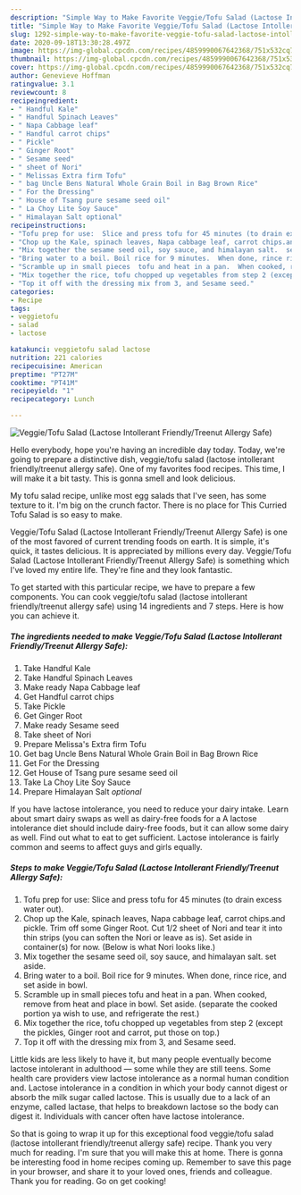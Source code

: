 ```yaml
---
description: "Simple Way to Make Favorite Veggie/Tofu Salad (Lactose Intollerant Friendly/Treenut Allergy Safe)"
title: "Simple Way to Make Favorite Veggie/Tofu Salad (Lactose Intollerant Friendly/Treenut Allergy Safe)"
slug: 1292-simple-way-to-make-favorite-veggie-tofu-salad-lactose-intollerant-friendly-treenut-allergy-safe
date: 2020-09-18T13:30:28.497Z
image: https://img-global.cpcdn.com/recipes/4859990067642368/751x532cq70/veggietofu-salad-lactose-intollerant-friendlytreenut-allergy-safe-recipe-main-photo.jpg
thumbnail: https://img-global.cpcdn.com/recipes/4859990067642368/751x532cq70/veggietofu-salad-lactose-intollerant-friendlytreenut-allergy-safe-recipe-main-photo.jpg
cover: https://img-global.cpcdn.com/recipes/4859990067642368/751x532cq70/veggietofu-salad-lactose-intollerant-friendlytreenut-allergy-safe-recipe-main-photo.jpg
author: Genevieve Hoffman
ratingvalue: 3.1
reviewcount: 8
recipeingredient:
- " Handful Kale"
- " Handful Spinach Leaves"
- " Napa Cabbage leaf"
- " Handful carrot chips"
- " Pickle"
- " Ginger Root"
- " Sesame seed"
- " sheet of Nori"
- " Melissas Extra firm Tofu"
- " bag Uncle Bens Natural Whole Grain Boil in Bag Brown Rice"
- " For the Dressing"
- " House of Tsang pure sesame seed oil"
- " La Choy Lite Soy Sauce"
- " Himalayan Salt optional"
recipeinstructions:
- "Tofu prep for use:  Slice and press tofu for 45 minutes (to drain excess water out)."
- "Chop up the Kale, spinach leaves, Napa cabbage leaf, carrot chips.and pickle.  Trim off some Ginger Root.  Cut 1/2 sheet of Nori and tear it into thin strips (you can soften the Nori or leave as is).  Set aside in container(s) for now.  (Below is what Nori looks like.)"
- "Mix together the sesame seed oil, soy sauce, and himalayan salt.  set aside."
- "Bring water to a boil. Boil rice for 9 minutes.  When done, rince rice, and set aside in bowl."
- "Scramble up in small pieces  tofu and heat in a pan.  When cooked, remove from heat and place in bowl.  Set aside.  (separate the cooked portion ya wish to use, and refrigerate the rest.)"
- "Mix together the rice, tofu chopped up vegetables from step 2 (except the pickles, Ginger root and carrot, put those on top.)"
- "Top it off with the dressing mix from 3, and Sesame seed."
categories:
- Recipe
tags:
- veggietofu
- salad
- lactose

katakunci: veggietofu salad lactose 
nutrition: 221 calories
recipecuisine: American
preptime: "PT27M"
cooktime: "PT41M"
recipeyield: "1"
recipecategory: Lunch

---
```



![Veggie/Tofu Salad (Lactose Intollerant Friendly/Treenut Allergy Safe)](https://img-global.cpcdn.com/recipes/4859990067642368/751x532cq70/veggietofu-salad-lactose-intollerant-friendlytreenut-allergy-safe-recipe-main-photo.jpg)

Hello everybody, hope you're having an incredible day today. Today, we're going to prepare a distinctive dish, veggie/tofu salad (lactose intollerant friendly/treenut allergy safe). One of my favorites food recipes. This time, I will make it a bit tasty. This is gonna smell and look delicious.

My tofu salad recipe, unlike most egg salads that I&#39;ve seen, has some texture to it. I&#39;m big on the crunch factor. There is no place for This Curried Tofu Salad is so easy to make.

Veggie/Tofu Salad (Lactose Intollerant Friendly/Treenut Allergy Safe) is one of the most favored of current trending foods on earth. It is simple, it's quick, it tastes delicious. It is appreciated by millions every day. Veggie/Tofu Salad (Lactose Intollerant Friendly/Treenut Allergy Safe) is something which I've loved my entire life. They're fine and they look fantastic.


To get started with this particular recipe, we have to prepare a few components. You can cook veggie/tofu salad (lactose intollerant friendly/treenut allergy safe) using 14 ingredients and 7 steps. Here is how you can achieve it.

<!--inarticleads1-->

##### The ingredients needed to make Veggie/Tofu Salad (Lactose Intollerant Friendly/Treenut Allergy Safe):

1. Take  Handful Kale
1. Take  Handful Spinach Leaves
1. Make ready  Napa Cabbage leaf
1. Get  Handful carrot chips
1. Take  Pickle
1. Get  Ginger Root
1. Make ready  Sesame seed
1. Take  sheet of Nori
1. Prepare  Melissa&#39;s Extra firm Tofu
1. Get  bag Uncle Bens Natural Whole Grain Boil in Bag Brown Rice
1. Get  For the Dressing
1. Get  House of Tsang pure sesame seed oil
1. Take  La Choy Lite Soy Sauce
1. Prepare  Himalayan Salt *optional*


If you have lactose intolerance, you need to reduce your dairy intake. Learn about smart dairy swaps as well as dairy-free foods for a A lactose intolerance diet should include dairy-free foods, but it can allow some dairy as well. Find out what to eat to get sufficient. Lactose intolerance is fairly common and seems to affect guys and girls equally. 

<!--inarticleads2-->

##### Steps to make Veggie/Tofu Salad (Lactose Intollerant Friendly/Treenut Allergy Safe):

1. Tofu prep for use:  Slice and press tofu for 45 minutes (to drain excess water out).
1. Chop up the Kale, spinach leaves, Napa cabbage leaf, carrot chips.and pickle.  Trim off some Ginger Root.  Cut 1/2 sheet of Nori and tear it into thin strips (you can soften the Nori or leave as is).  Set aside in container(s) for now.  (Below is what Nori looks like.)
1. Mix together the sesame seed oil, soy sauce, and himalayan salt.  set aside.
1. Bring water to a boil. Boil rice for 9 minutes.  When done, rince rice, and set aside in bowl.
1. Scramble up in small pieces  tofu and heat in a pan.  When cooked, remove from heat and place in bowl.  Set aside.  (separate the cooked portion ya wish to use, and refrigerate the rest.)
1. Mix together the rice, tofu chopped up vegetables from step 2 (except the pickles, Ginger root and carrot, put those on top.)
1. Top it off with the dressing mix from 3, and Sesame seed.


Little kids are less likely to have it, but many people eventually become lactose intolerant in adulthood — some while they are still teens. Some health care providers view lactose intolerance as a normal human condition and. Lactose intolerance in a condition in which your body cannot digest or absorb the milk sugar called lactose. This is usually due to a lack of an enzyme, called lactase, that helps to breakdown lactose so the body can digest it. Individuals with cancer often have lactose intolerance. 

So that is going to wrap it up for this exceptional food veggie/tofu salad (lactose intollerant friendly/treenut allergy safe) recipe. Thank you very much for reading. I'm sure that you will make this at home. There is gonna be interesting food in home recipes coming up. Remember to save this page in your browser, and share it to your loved ones, friends and colleague. Thank you for reading. Go on get cooking!
